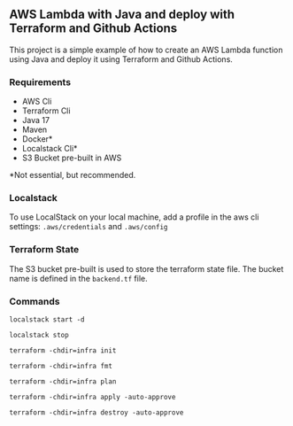 ## AWS Lambda with Java and deploy with Terraform and Github Actions

This project is a simple example of how to create an AWS Lambda function using Java and deploy it using Terraform and Github Actions.

### Requirements
- AWS Cli
- Terraform Cli
- Java 17
- Maven
- Docker*
- Localstack Cli*
- S3 Bucket pre-built in AWS

*Not essential, but recommended.

### Localstack
To use LocalStack on your local machine, add a profile in the aws cli settings: `.aws/credentials` and `.aws/config`

### Terraform State
The S3 bucket pre-built is used to store the terraform state file. The bucket name is defined in the `backend.tf` file.

### Commands

```shell
localstack start -d
```

```shell
localstack stop
```

```shell
terraform -chdir=infra init
```

```shell
terraform -chdir=infra fmt
```

```shell
terraform -chdir=infra plan
```

```shell
terraform -chdir=infra apply -auto-approve
```

```shell
terraform -chdir=infra destroy -auto-approve
```
